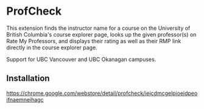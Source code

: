 # ProfCheck

This extension finds the instructor name for a course on the University of British Columbia's course explorer page, looks up the given professor(s) on Rate My Professors, and displays their rating as well as their RMP link directly in the course explorer page.

Support for UBC Vancouver and UBC Okanagan campuses.

## Installation

https://chrome.google.com/webstore/detail/profcheck/iejcdmcgelpioejdpeoifnaemneihagc
